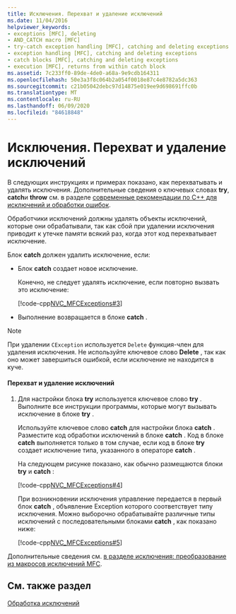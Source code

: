 ```yaml
---
title: Исключения. Перехват и удаление исключений
ms.date: 11/04/2016
helpviewer_keywords:
- exceptions [MFC], deleting
- AND_CATCH macro [MFC]
- try-catch exception handling [MFC], catching and deleting exceptions
- exception handling [MFC], catching and deleting exceptions
- catch blocks [MFC], catching and deleting exceptions
- execution [MFC], returns from within catch block
ms.assetid: 7c233ff0-89de-4de0-a68a-9e9cdb164311
ms.openlocfilehash: 50e3a3f8c064b2a054f0018e87c4e8782a5dc363
ms.sourcegitcommit: c21b05042debc97d14875e019ee9d698691ffc0b
ms.translationtype: MT
ms.contentlocale: ru-RU
ms.lasthandoff: 06/09/2020
ms.locfileid: "84618848"
---
```

# <a name="exceptions-catching-and-deleting-exceptions"></a>Исключения. Перехват и удаление исключений

В следующих инструкциях и примерах показано, как перехватывать и удалять исключения. Дополнительные сведения о ключевых словах **try**, **catch**и **throw** см. в разделе [современные рекомендации по C++ для исключений и обработки ошибок](../cpp/errors-and-exception-handling-modern-cpp.md).

Обработчики исключений должны удалять объекты исключений, которые они обрабатывали, так как сбой при удалении исключения приводит к утечке памяти всякий раз, когда этот код перехватывает исключение.

Блок **catch** должен удалить исключение, если:

- Блок **catch** создает новое исключение.

   Конечно, не следует удалять исключение, если повторно вызвать это исключение:

   [!code-cpp[NVC_MFCExceptions#3](codesnippet/cpp/exceptions-catching-and-deleting-exceptions_1.cpp)]

- Выполнение возвращается в блоке **catch** .

> [!NOTE]
> При удалении `CException` используется `Delete` функция-член для удаления исключения. Не используйте ключевое слово **Delete** , так как оно может завершиться ошибкой, если исключение не находится в куче.

#### <a name="to-catch-and-delete-exceptions"></a>Перехват и удаление исключений

1. Для настройки блока **try** используется ключевое слово **try** . Выполните все инструкции программы, которые могут вызывать исключение в блоке **try** .

   Используйте ключевое слово **catch** для настройки блока **catch** . Разместите код обработки исключений в блоке **catch** . Код в блоке **catch** выполняется только в том случае, если код в блоке **try** создает исключение типа, указанного в операторе **catch** .

   На следующем рисунке показано, как обычно размещаются блоки **try** и **catch** :

   [!code-cpp[NVC_MFCExceptions#4](codesnippet/cpp/exceptions-catching-and-deleting-exceptions_2.cpp)]

   При возникновении исключения управление передается в первый блок **catch** , объявление Exception которого соответствует типу исключения. Можно выборочно обрабатывайте различные типы исключений с последовательными блоками **catch** , как показано ниже:

   [!code-cpp[NVC_MFCExceptions#5](codesnippet/cpp/exceptions-catching-and-deleting-exceptions_3.cpp)]

Дополнительные сведения см. [в разделе исключения: преобразование из макросов исключений MFC](exceptions-converting-from-mfc-exception-macros.md).

## <a name="see-also"></a>См. также раздел

[Обработка исключений](exception-handling-in-mfc.md)
